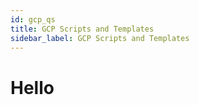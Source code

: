 ```yaml
---
id: gcp_qs
title: GCP Scripts and Templates
sidebar_label: GCP Scripts and Templates
---
```


# Hello